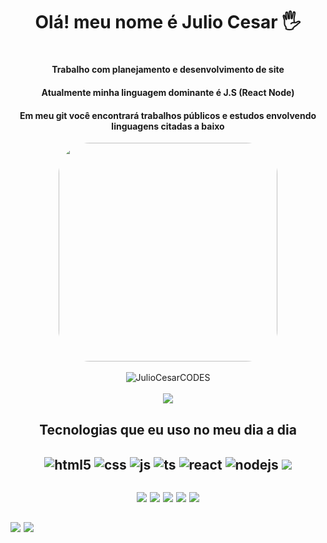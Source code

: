  
   <h1 align= "center">Olá! meu nome é Julio Cesar 🖐️<h1>

   <h4 align="center" text-align= "justify">Trabalho com planejamento e desenvolvimento de site </h4>
   <h4 align="center" text-align= "justify">Atualmente minha linguagem dominante é J.S (React Node)</h4>
   <h4 align = "center">Em meu git você encontrará trabalhos públicos e estudos envolvendo linguagens citadas a baixo</h4>

   <div align="center">
  <img align="center" width="350" style="border-radius:50px;" src="https://gifs.eco.br/wp-content/uploads/2022/11/gifs-de-programador-17.gif">
  </div>

<br/>



<div align="center">
  <img src="https://github-profile-trophy.vercel.app/?username=JulioCesarCODES&theme=onedark&title=Followers,Issues,Star,Commit,Repository,Language,PullRequest" alt="JulioCesarCODES" />
</div>

<br/>

<div align="center">
  <img src="https://github-readme-stats.vercel.app/api?username=JulioCesarCODES&show_icons=true&theme=dracula&count_private=true">
</div>

<h2 align= "center"> Tecnologias que eu uso no meu dia a dia <h2>

<div align="center" style="display: inline_block">
  <img align="center" alt="html5" src="https://img.shields.io/badge/HTML5-E34F26?style=for-the-badge&logo=html5&logoColor=white" />
  <img align="center" alt="css" src="https://img.shields.io/badge/CSS3-1572B6?style=for-the-badge&logo=css3&logoColor=white" />
  <img align="center" alt="js" src="https://img.shields.io/badge/JavaScript-F7DF1E?style=for-the-badge&logo=javascript&logoColor=black" />
  <img align="center" alt="ts" src="https://img.shields.io/badge/TypeScript-007ACC?style=for-the-badge&logo=typescript&logoColor=white" />
  <img align="center" alt="react" src="https://img.shields.io/badge/React-20232A?style=for-the-badge&logo=react&logoColor=61DAFB" />
  <img align="center" alt="nodejs" src="https://img.shields.io/badge/Node.js-43853D?style=for-the-badge&logo=node.js&logoColor=white" />
  <img align="center" src="https://img.shields.io/badge/Bootstrap-563D7C?style=for-the-badge&logo=bootstrap&logoColor=white">
 <br>
 <br>
 <img align="center" src="https://img.shields.io/badge/MongoDB-4EA94B?style=for-the-badge&logo=mongodb&logoColor=white">
 <img align="center" src="https://img.shields.io/badge/MySQL-00000F?style=for-the-badge&logo=mysql&logoColor=white">
 <img align="center" src="https://img.shields.io/badge/PostgreSQL-316192?style=for-the-badge&logo=postgresql&logoColor=white">
 <img align="center" src="https://img.shields.io/badge/CSS-239120?&style=for-the-badge&logo=css3&logoColor=white">
 <img align="center" src="https://img.shields.io/badge/Python-14354C?style=for-the-badge&logo=python&logoColor=white">
</div>
<br/>

<div>
  <img src="https://github-readme-stats.vercel.app/api/top-langs/?username=JulioCesarCODES&size_weight=0.5&count_weight=0.5">
  <img src="https://github-readme-stats.vercel.app/api/top-langs/?username=anuraghazra&size_weight=0.5&count_weight=0.5">
</div>
